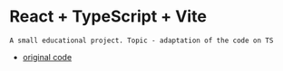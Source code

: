 # React + TypeScript + Vite

`A small educational project. Topic - adaptation of the code on TS`

- [original code](https://dev.to/0shuvo0/lets-create-an-add-tags-input-with-react-js-d29)

